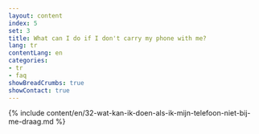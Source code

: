 ```yaml
---
layout: content
index: 5
set: 3
title: What can I do if I don't carry my phone with me?
lang: tr
contentLang: en
categories:
- tr
- faq
showBreadCrumbs: true
showContact: true
---
```

{% include content/en/32-wat-kan-ik-doen-als-ik-mijn-telefoon-niet-bij-me-draag.md %}
